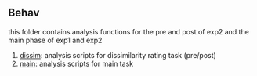 ## Behav
this folder contains analysis functions for the pre and post of exp2 and the main phase of exp1 and exp2 

1. [dissim](dissim): analysis scripts for dissimilarity rating task (pre/post)  
1. [main](main): analysis scripts for main task 
